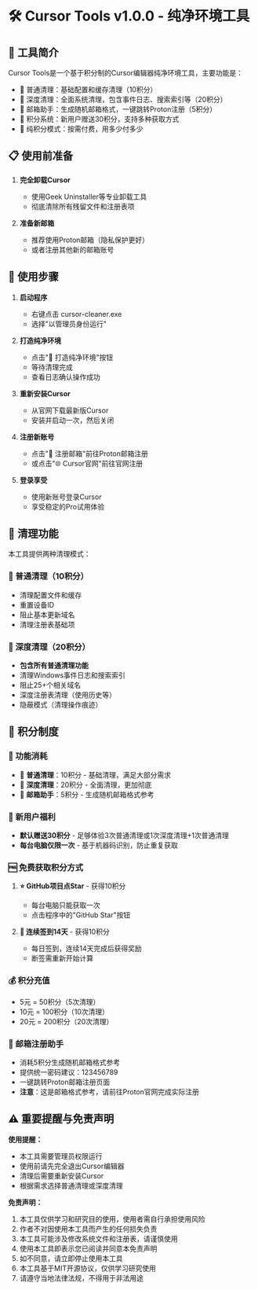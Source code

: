 # 🛠️ Cursor Tools v1.0.0 - 纯净环境工具

## 🎯 工具简介

Cursor Tools是一个基于积分制的Cursor编辑器纯净环境工具，主要功能是：
- 🧹 普通清理：基础配置和缓存清理（10积分）
- 🚀 深度清理：全面系统清理，包含事件日志、搜索索引等（20积分）
- 📧 邮箱助手：生成随机邮箱格式，一键跳转Proton注册（5积分）
- 💎 积分系统：新用户赠送30积分，支持多种获取方式
- 🎯 纯积分模式：按需付费，用多少付多少

## 📋 使用前准备

1. **完全卸载Cursor**
   - 使用Geek Uninstaller等专业卸载工具
   - 彻底清除所有残留文件和注册表项

2. **准备新邮箱**
   - 推荐使用Proton邮箱（隐私保护更好）
   - 或者注册其他新的邮箱账号

## 🚀 使用步骤

1. **启动程序**
   - 右键点击 cursor-cleaner.exe
   - 选择"以管理员身份运行"

2. **打造纯净环境**
   - 点击"🧹 打造纯净环境"按钮
   - 等待清理完成
   - 查看日志确认操作成功

3. **重新安装Cursor**
   - 从官网下载最新版Cursor
   - 安装并启动一次，然后关闭

4. **注册新账号**
   - 点击"📧 注册邮箱"前往Proton邮箱注册
   - 或点击"🌐 Cursor官网"前往官网注册

5. **登录享受**
   - 使用新账号登录Cursor
   - 享受稳定的Pro试用体验

## 🚀 清理功能

本工具提供两种清理模式：

### 🧹 普通清理（10积分）
- 清理配置文件和缓存
- 重置设备ID
- 阻止基本更新域名
- 清理注册表基础项

### 🚀 深度清理（20积分）
- **包含所有普通清理功能**
- 清理Windows事件日志和搜索索引
- 阻止25+个相关域名
- 深度注册表清理（使用历史等）
- 隐蔽模式（清理操作痕迹）

## 💎 积分制度

### 🎯 功能消耗
- 🧹 **普通清理**：10积分 - 基础清理，满足大部分需求
- 🚀 **深度清理**：20积分 - 全面清理，更加彻底
- 📧 **邮箱助手**：5积分 - 生成随机邮箱格式参考

### 🎁 新用户福利
- **默认赠送30积分** - 足够体验3次普通清理或1次深度清理+1次普通清理
- **每台电脑仅限一次** - 基于机器码识别，防止重复获取

### 🆓 免费获取积分方式

1. **⭐ GitHub项目点Star** - 获得10积分
   - 每台电脑只能获取一次
   - 点击程序中的"GitHub Star"按钮

2. **📅 连续签到14天** - 获得10积分
   - 每日签到，连续14天完成后获得奖励
   - 断签需重新开始计算

### 💰 积分充值

- 5元 = 50积分（5次清理）
- 10元 = 100积分（10次清理）
- 20元 = 200积分（20次清理）

### 📧 邮箱注册助手

- 消耗5积分生成随机邮箱格式参考
- 提供统一密码建议：123456789
- 一键跳转Proton邮箱注册页面
- **注意**：这是邮箱格式参考，请前往Proton官网完成实际注册

## ⚠️ 重要提醒与免责声明

**使用提醒：**
- 本工具需要管理员权限运行
- 使用前请先完全退出Cursor编辑器
- 清理后需要重新安装Cursor
- 根据需求选择普通清理或深度清理

**免责声明：**
1. 本工具仅供学习和研究目的使用，使用者需自行承担使用风险
2. 作者不对因使用本工具而产生的任何损失负责
3. 本工具可能涉及修改系统文件和注册表，请谨慎使用
4. 使用本工具即表示您已阅读并同意本免责声明
5. 如不同意，请立即停止使用本工具
6. 本工具基于MIT开源协议，仅供学习研究使用
7. 请遵守当地法律法规，不得用于非法用途
